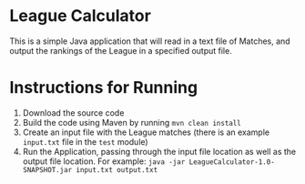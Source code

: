 # League Calculator

This is a simple Java application that will read in a text file of Matches, and output the rankings of the League in a specified output file.

# Instructions for Running

1. Download the source code
2. Build the code using Maven by running `mvn clean install`
3. Create an input file with the League matches (there is an example `input.txt` file in the `test` module)
4. Run the Application, passing through the input file location as well as the output file location. For example:
    `java -jar LeagueCalculator-1.0-SNAPSHOT.jar input.txt output.txt`